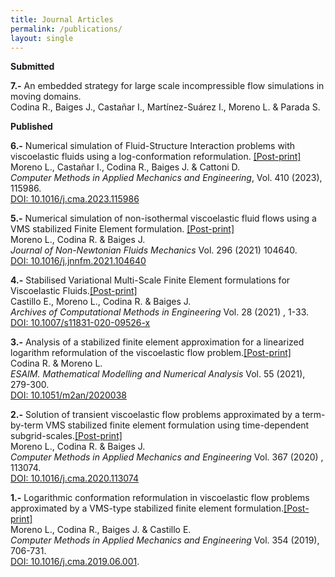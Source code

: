 ```yaml
---
title: Journal Articles
permalink: /publications/
layout: single
---
```


**Submitted**

**7.-** An embedded strategy for large scale incompressible flow simulations in moving domains.\
Codina R., Baiges J., Castañar I., Martínez-Suárez I., Moreno L. & Parada S.

**Published**

**6.-** Numerical simulation of Fluid-Structure Interaction problems with viscoelastic fluids using a log-conformation reformulation. [[Post-print]](https://lauramoremar.github.io/assets/docs/artweb006-lm.pdf)\
Moreno L., Castañar I., Codina R., Baiges J. & Cattoni D.\
*Computer Methods in Applied Mechanics and Engineering*, Vol. 410 (2023), 115986.\
 [DOI: 10.1016/j.cma.2023.115986](https://doi.org/10.1016/j.cma.2023.115986)

**5.-** Numerical simulation of non-isothermal viscoelastic fluid flows using a VMS stabilized Finite Element formulation. [[Post-print]](https://lauramoremar.github.io/assets/docs/artweb005-lm.pdf)\
Moreno L., Codina R. & Baiges J. \
*Journal of Non-Newtonian Fluids Mechanics* Vol. 296 (2021) 104640.\
[DOI: 10.1016/j.jnnfm.2021.104640](https://doi.org/10.1016/j.jnnfm.2021.104640)

**4.-** Stabilised Variational Multi-Scale Finite Element formulations for Viscoelastic Fluids.[[Post-print]](https://lauramoremar.github.io/assets/docs/artweb004-lm.pdf)\
Castillo E., Moreno L., Codina R. & Baiges J.\
*Archives of Computational Methods in Engineering* Vol. 28 (2021) , 1-33.\
[DOI: 10.1007/s11831-020-09526-x](https://doi.org/10.1007/s11831-020-09526-x)


**3.-** Analysis of a stabilized finite element approximation for a linearized logarithm reformulation of the viscoelastic flow problem.[[Post-print]](https://lauramoremar.github.io/assets/docs/artweb003-lm.pdf)\
Codina R. & Moreno L.\
*ESAIM. Mathematical Modelling and Numerical Analysis* Vol. 55 (2021), 279-300.\
[DOI: 10.1051/m2an/2020038](https://doi.org/10.1051/m2an/2020038)

**2.-** Solution of transient viscoelastic flow problems approximated by a term-by-term VMS stabilized finite element formulation using time-dependent subgrid-scales.[[Post-print]](https://lauramoremar.github.io/assets/docs/artweb002-lm.pdf)\
Moreno L., Codina R. & Baiges J.\
*Computer Methods in Applied Mechanics and Engineering* Vol. 367 (2020) , 113074.\
[DOI: 10.1016/j.cma.2020.113074](https://doi.org/10.1016/j.cma.2020.113074)

**1.-** Logarithmic conformation reformulation in viscoelastic flow problems approximated by a VMS-type stabilized finite element formulation.[[Post-print]](https://lauramoremar.github.io/assets/docs/artweb001-lm.pdf)\
Moreno L., Codina R., Baiges J. & Castillo E.\
*Computer Methods in Applied Mechanics and Engineering* Vol. 354 (2019), 706-731.\
[DOI: 10.1016/j.cma.2019.06.001](https://doi.org/10.1016/j.cma.2019.06.001).



